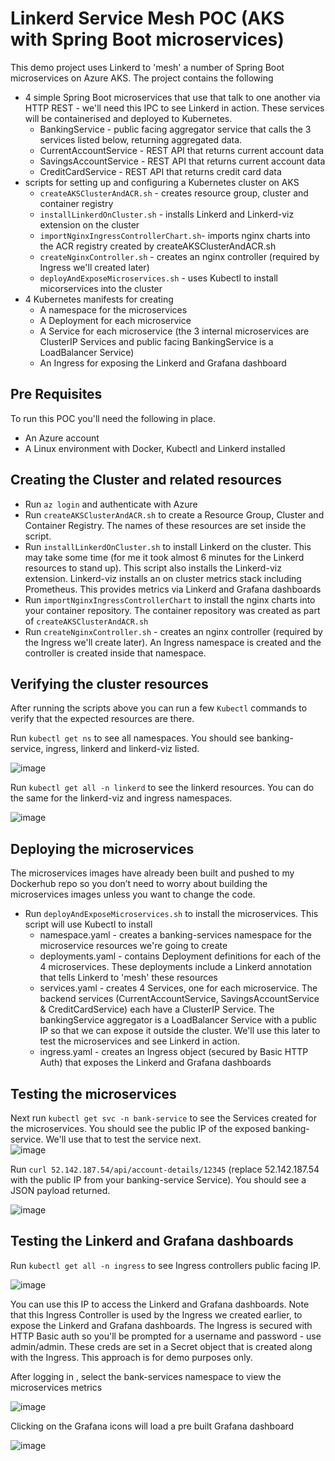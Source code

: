 # Linkerd Service Mesh POC (AKS with Spring Boot microservices)

This demo project uses Linkerd to 'mesh' a number of Spring Boot microservices on Azure AKS.
The project contains the following
 * 4 simple Spring Boot microservices that use that talk to one another via HTTP REST - we'll need this IPC to see Linkerd in action. These services will be containerised and deployed to Kubernetes. 
   * BankingService - public facing aggregator service that calls the 3 services listed below, returning aggregated data.
   * CurrentAccountService - REST API that returns current account data
   * SavingsAccountService - REST API that returns current account data
   * CreditCardService - REST API that returns credit card data
 * scripts for setting up and configuring a Kubernetes cluster on AKS
   * ``createAKSClusterAndACR.sh`` - creates resource group, cluster and container registry
   * ``installLinkerdOnCluster.sh`` - installs Linkerd and Linkerd-viz extension on the cluster
   * ``importNginxIngressControllerChart.sh``- imports nginx charts into the ACR registry created by createAKSClusterAndACR.sh
   * ``createNginxController.sh`` - creates an nginx controller (required by Ingress we'll created later)
   * ``deployAndExposeMicroservices.sh`` - uses Kubectl to install micorservices into the cluster 
 * 4 Kubernetes manifests for creating
   * A namespace for the microservices
   * A Deployment for each microservice
   * A Service for each microservice (the 3 internal microservices are ClusterIP Services and public facing BankingService is a LoadBalancer Service)  
   * An Ingress for exposing the Linkerd and Grafana dashboard 
    
## Pre Requisites
To run this POC you'll need the following in place.
 * An Azure account
 * A Linux environment with Docker, Kubectl and Linkerd installed
 
## Creating the Cluster and related resources

 * Run ``az login`` and authenticate with Azure
 * Run ``createAKSClusterAndACR.sh`` to create a Resource Group, Cluster and Container Registry. The names of these resources are set inside the script.
 * Run ``installLinkerdOnCluster.sh`` to install Linkerd on the cluster. This may take some time (for me it took almost 6 minutes for the Linkerd resources to stand up). This script also installs the Linkerd-viz extension. Linkerd-viz installs an on cluster metrics stack including Prometheus. This provides metrics via Linkerd and Grafana dashboards
 * Run ``importNginxIngressControllerChart`` to install the nginx charts into your container repository. The container repository was created as part of ``createAKSClusterAndACR.sh``
 * Run ``createNginxController.sh`` - creates an nginx controller (required by the Ingress we'll create later). An Ingress namespace is created and the controller is created inside that namespace.

## Verifying the cluster resources
After running the scripts above you can run a few ``Kubectl`` commands to verify that the expected resources are there.

Run ``kubectl get ns`` to see all namespaces. You should see banking-service, ingress, linkerd and linkerd-viz listed.

![image](https://user-images.githubusercontent.com/2404172/133604220-65451f6e-0177-462f-831d-4185a50c07b1.png)

Run ``kubectl get all -n linkerd`` to see the linkerd resources. You can do the same for the linkerd-viz and ingress namespaces.

![image](https://user-images.githubusercontent.com/2404172/133605640-7c7f8698-84b1-497a-900f-c6c1d61d10e8.png)

## Deploying the microservices 
The microservices images have already been built and pushed to my Dockerhub repo so you don’t need to worry about building the microservices images unless you want to change the code. 

 * Run ``deployAndExposeMicroservices.sh`` to install the microservices. This script will use Kubectl to install 
   * namespace.yaml - creates a banking-services namespace for the microservice resources we're going to create
   * deployments.yaml - contains Deployment definitions for each of the 4 microservices. These deployments include a Linkerd annotation that tells Linkerd to 'mesh' these resources
   * services.yaml - creates 4 Services, one for each microservice. The backend services (CurrentAccountService, SavingsAccountService & CreditCardService) each have a ClusterIP Service. The bankingService aggregator is a LoadBalancer Service with a public IP so that we can expose it outside the cluster. We'll use this later to test the microservices and see Linkerd in action.
   * ingress.yaml - creates an Ingress object (secured by Basic HTTP Auth) that exposes the Linkerd and Grafana dashboards

## Testing the microservices 
Next run ``kubectl get svc -n bank-service`` to see the Services created for the microservices. You should see the public IP of the exposed banking-service. We'll use that to test the service next.  
![image](https://user-images.githubusercontent.com/2404172/133604596-8d273c96-047d-44dd-b459-798c11fd0ad7.png)

Run ``curl 52.142.187.54/api/account-details/12345`` (replace 52.142.187.54 with the public IP from your banking-service Service). You should see a JSON payload returned.

![image](https://user-images.githubusercontent.com/2404172/133604874-7c6d358a-4ff8-47da-a19e-d076f99cd637.png)

## Testing the Linkerd and Grafana dashboards 
Run ``kubectl get all -n ingress`` to see Ingress controllers public facing IP.  

![image](https://user-images.githubusercontent.com/2404172/133605979-5f50bdaa-32e6-4149-8217-a7ef5d88abda.png)

You can use this IP to access the Linkerd and Grafana dashboards. Note that this Ingress Controller is used by the Ingress we created earlier, to expose the Linkerd and Grafana dashboards. The Ingress is secured with HTTP Basic auth so you'll be prompted for a username and password - use admin/admin. These creds are set in a Secret object that is created along with the Ingress. This approach is for demo purposes only.

After logging in , select the bank-services namespace to view the microservices metrics

![image](https://user-images.githubusercontent.com/2404172/133606846-f2cfbc6f-56d0-4d28-a206-98ff52116d54.png)

Clicking on the Grafana icons will load a pre built Grafana dashboard

![image](https://user-images.githubusercontent.com/2404172/133607043-d2aba2cd-5c60-48be-a747-4d4bfa12ab90.png)
